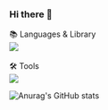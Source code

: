 ### Hi there 👋

📚 Languages & Library
<br/>
<a href="" target="_blank"><img src="https://img.shields.io/badge/Swift-FC8019?style=flat&logo=Swift&logoColor=F05138"/></a>
<br/>
<br/>
🛠 Tools
<br/>
<a href="" target="_blank"><img src="https://img.shields.io/badge/Xcode-147EFB?style=flat&logo=Xcode&logoColor=FFFFFF"/></a>

![Anurag's GitHub stats](https://github-readme-stats.vercel.app/api?username=dodiforth&show_icons=true&theme=radical)


<!--
**dodiforth/dodiforth** is a ✨ _special_ ✨ repository because its `README.md` (this file) appears on your GitHub profile.

Here are some ideas to get you started:

- 🔭 I’m currently working on ...
- 🌱 I’m currently learning ...
- 👯 I’m looking to collaborate on ...
- 🤔 I’m looking for help with ...
- 💬 Ask me about ...
- 📫 How to reach me: ...
- 😄 Pronouns: ...
- ⚡ Fun fact: ...
-->
